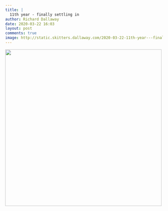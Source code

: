 ```yaml
---
title: |
  11th year - finally settling in
author: Richard Dallaway
date: 2020-03-22 16:03
layout: post
comments: true
image: http://static.skitters.dallaway.com/2020-03-22-11th-year---finally-settling-in-thumb-IMG_0864.jpeg
---
```


<div>
        <a href="http://static.skitters.dallaway.com/2020-03-22-11th-year---finally-settling-in-fullsize-IMG_0864.jpeg">
          <img src="http://static.skitters.dallaway.com/2020-03-22-11th-year---finally-settling-in-thumb-IMG_0864.jpeg" width="500" height="500"/>
        </a>
      </div>


      
